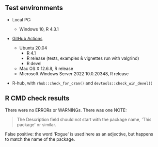 ## Test environments

* Local PC:
  - Windows 10, R 4.3.1

* [GitHub Actions](https://github.com/ms609/Rogue/actions)
  - Ubuntu 20.04
    - R 4.1
    - R release (tests, examples & vignettes run with valgrind)
    - R devel
  - Mac OS X 12.6.8, R release
  - Microsoft Windows Server 2022 10.0.20348, R release
  
* R-hub, with `rhub::check_for_cran()` and `devtools::check_win_devel()`

## R CMD check results

There were no ERRORs or WARNINGs.
There was one NOTE:

> The Description field should not start with the package name,
  'This package' or similar.

False positive: the word 'Rogue' is used here as an adjective, but happens to
match the name of the package.
